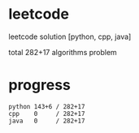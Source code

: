 # leetcode
leetcode solution [python, cpp, java]

total 282+17 algorithms problem
# progress	
	python 143+6 / 282+17
	cpp    0     / 282+17
	java   0     / 282+17
